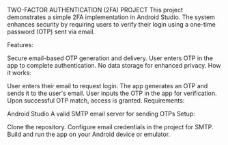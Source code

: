 TWO-FACTOR AUTHENTICATION (2FA) PROJECT
This project demonstrates a simple 2FA implementation in Android Studio. The system enhances security by requiring users to verify their login using a one-time password (OTP) sent via email.

Features:

Secure email-based OTP generation and delivery.
User enters OTP in the app to complete authentication.
No data storage for enhanced privacy.
How it works:

User enters their email to request login.
The app generates an OTP and sends it to the user's email.
User inputs the OTP in the app for verification.
Upon successful OTP match, access is granted.
Requirements:

Android Studio
A valid SMTP email server for sending OTPs
Setup:

Clone the repository.
Configure email credentials in the project for SMTP.
Build and run the app on your Android device or emulator.
